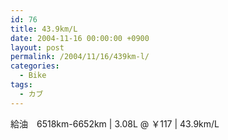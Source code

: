 ```yaml
---
id: 76
title: 43.9km/L
date: 2004-11-16 00:00:00 +0900
layout: post
permalink: /2004/11/16/439km-l/
categories:
  - Bike
tags:
  - カブ
---
```

給油　6518km-6652km | 3.08L @ ￥117 | 43.9km/L
